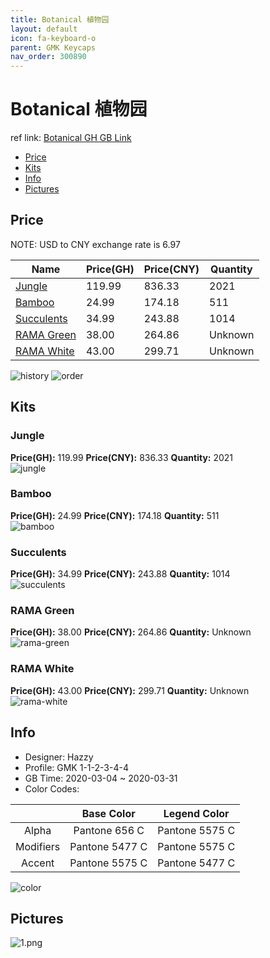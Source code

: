 ```yaml
---
title: Botanical 植物园
layout: default
icon: fa-keyboard-o
parent: GMK Keycaps
nav_order: 300890
---
```


# Botanical 植物园

ref link: [Botanical GH GB Link](https://geekhack.org/index.php?topic=104954.0)  
* [Price](#price)  
* [Kits](#kits)  
* [Info](#info)  
* [Pictures](#pictures)  


## Price  

NOTE: USD to CNY exchange rate is 6.97

| Name          | Price(GH)    |  Price(CNY) | Quantity |
| ------------- | ------------ |  ---------- | -------- |
|[Jungle](#jungle)|119.99|836.33|2021|
|[Bamboo](#bamboo)|24.99|174.18|511|
|[Succulents](#succulents)|34.99|243.88|1014|
|[RAMA Green](#rama-green)|38.00|264.86|Unknown|
|[RAMA White](#rama-white)|43.00|299.71|Unknown|

<img src="{{ 'assets/images/gmk-keycaps/botanical/history.png' | relative_url }}" alt="history" class="image featured">
<img src="{{ 'assets/images/gmk-keycaps/botanical/order.png' | relative_url }}" alt="order" class="image featured">

## Kits  
### Jungle  
**Price(GH):** 119.99    **Price(CNY):** 836.33    **Quantity:** 2021  
<img src="{{ 'assets/images/gmk-keycaps/botanical/kits_pics/jungle.jpg' | relative_url }}" alt="jungle" class="image featured">

### Bamboo  
**Price(GH):** 24.99    **Price(CNY):** 174.18    **Quantity:** 511  
<img src="{{ 'assets/images/gmk-keycaps/botanical/kits_pics/bamboo.jpg' | relative_url }}" alt="bamboo" class="image featured">

### Succulents  
**Price(GH):** 34.99    **Price(CNY):** 243.88    **Quantity:** 1014  
<img src="{{ 'assets/images/gmk-keycaps/botanical/kits_pics/succulents.jpg' | relative_url }}" alt="succulents" class="image featured">

### RAMA Green  
**Price(GH):** 38.00    **Price(CNY):** 264.86    **Quantity:** Unknown  
<img src="{{ 'assets/images/gmk-keycaps/botanical/kits_pics/rama-green.png' | relative_url }}" alt="rama-green" class="image featured">

### RAMA White  
**Price(GH):** 43.00    **Price(CNY):** 299.71    **Quantity:** Unknown  
<img src="{{ 'assets/images/gmk-keycaps/botanical/kits_pics/rama-white.png' | relative_url }}" alt="rama-white" class="image featured">


## Info  
* Designer: Hazzy  
* Profile: GMK 1-1-2-3-4-4  
* GB Time: 2020-03-04 ~ 2020-03-31  
* Color Codes:  

| |Base Color     | Legend Color
| :-------------: | :-------------: | :------------:
|Alpha|Pantone 656 C|Pantone 5575 C
|Modifiers|Pantone 5477 C|Pantone 5575 C
|Accent|Pantone 5575 C|Pantone 5477 C

<img src="{{ 'assets/images/gmk-keycaps/botanical/color.png' | relative_url }}" alt="color" class="image featured">


## Pictures  
<img src="{{ 'assets/images/gmk-keycaps/botanical/rendering_pics/1.png' | relative_url }}" alt="1.png" class="image featured">

